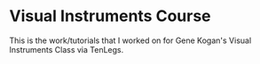 # Visual Instruments Course

This is the work/tutorials that I worked on for Gene Kogan's Visual Instruments Class via TenLegs.
